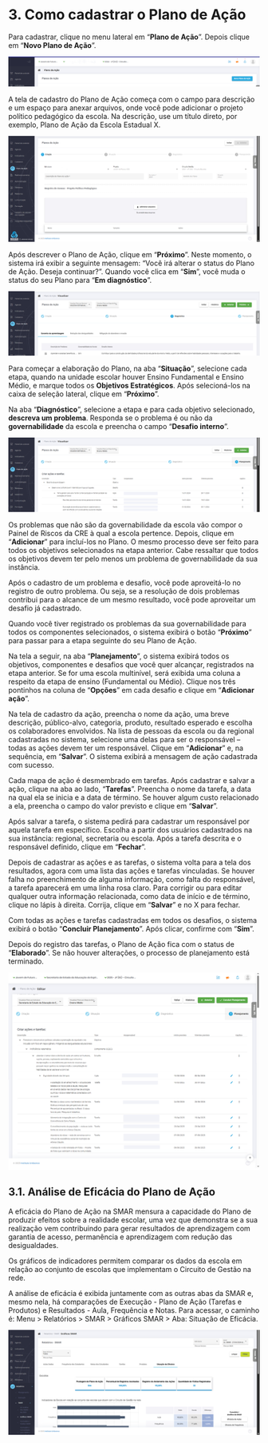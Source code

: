 # 3\. Como cadastrar o Plano de Ação

Para cadastrar, clique no menu lateral em “**Plano de Ação**”. Depois clique em “**Novo Plano de Ação**”.

![25-Novo Plano de Ação](../assets/sigae/25.png)

A tela de cadastro do Plano de Ação começa com o campo para descrição e um espaço para anexar arquivos, onde você pode adicionar o projeto político pedagógico da escola. Na descrição, use um título direto, por exemplo, Plano de Ação da Escola Estadual X.

![26-Cadastro Plano de Ação](../assets/sigae/26.png)

Após descrever o Plano de Ação, clique em “**Próximo**”. Neste momento, o sistema irá exibir a seguinte mensagem: “Você irá alterar o status do Plano de Ação. Deseja continuar?”. Quando você clica em “**Sim**”, você muda o status do seu Plano para “**Em diagnóstico**”.

![27-Plano de Ação Proximo](../assets/sigae/27.png)

Para começar a elaboração do Plano, na aba “**Situação**”, selecione cada etapa, quando na unidade escolar houver Ensino Fundamental e Ensino Médio, e marque todos os **Objetivos Estratégicos**. Após selecioná-los na caixa de seleção lateral, clique em “**Próximo**”.

Na aba “**Diagnóstico**”, selecione a etapa e para cada objetivo selecionado, **descreva um problema**. Responda se o problema é ou não da **governabilidade** da escola e preencha o campo “**Desafio interno**”.

![28-Preenchimento Plano de Açao](../assets/sigae/28.png)

Os problemas que não são da governabilidade da escola vão compor o Painel de Riscos da CRE à qual a escola pertence. Depois, clique em “**Adicionar**” para incluí-los no Plano. O mesmo processo deve ser feito para todos os objetivos selecionados na etapa anterior. Cabe ressaltar que todos os objetivos devem ter pelo menos um problema de governabilidade da sua instância.

Após o cadastro de um problema e desafio, você pode aproveitá-lo no registro de outro problema. Ou seja, se a resolução de dois problemas contribui para o alcance de um mesmo resultado, você pode aproveitar um desafio já cadastrado.

Quando você tiver registrado os problemas da sua governabilidade para todos os componentes selecionados, o sistema exibirá o botão “**Próximo**” para passar para a etapa seguinte do seu Plano de Ação.

Na tela a seguir, na aba “**Planejamento**”, o sistema exibirá todos os objetivos, componentes e desafios que você quer alcançar, registrados na etapa anterior. Se for uma escola multinível, será exibida uma coluna a respeito da etapa de ensino (Fundamental ou Médio). Clique nos três pontinhos na coluna de “**Opções**” em cada desafio e clique em “**Adicionar ação**”.

Na tela de cadastro da ação, preencha o nome da ação, uma breve descrição, público-alvo, categoria, produto, resultado esperado e escolha os colaboradores envolvidos. Na lista de pessoas da escola ou da regional cadastradas no sistema, selecione uma delas para ser o responsável – todas as ações devem ter um responsável. Clique em “**Adicionar**” e, na sequência, em “**Salvar**”. O sistema exibirá a mensagem de ação cadastrada com sucesso.

Cada mapa de ação é desmembrado em tarefas. Após cadastrar e salvar a ação, clique na aba ao lado, “**Tarefas**”. Preencha o nome da tarefa, a data na qual ela se inicia e a data de término. Se houver algum custo relacionado a ela, preencha o campo do valor previsto e clique em “**Salvar**”.

Após salvar a tarefa, o sistema pedirá para cadastrar um responsável por aquela tarefa em específico. Escolha a partir dos usuários cadastrados na sua instância: regional, secretaria ou escola. Após a tarefa descrita e o responsável definido, clique em “**Fechar**”.

Depois de cadastrar as ações e as tarefas, o sistema volta para a tela dos resultados, agora com uma lista das ações e tarefas vinculadas. Se houver falha no preenchimento de alguma informação, como falta do responsável, a tarefa aparecerá em uma linha rosa claro. Para corrigir ou para editar qualquer outra informação relacionada, como data de início e de término, clique no lápis à direita. Corrija, clique em “**Salvar**” e no X para fechar.

Com todas as ações e tarefas cadastradas em todos os desafios, o sistema exibirá o botão “**Concluir Planejamento**”. Após clicar, confirme com “**Sim**”.

Depois do registro das tarefas, o Plano de Ação fica com o status de “**Elaborado**”. Se não houver alterações, o processo de planejamento está terminado.

![30-Concluir Planejamento](../assets/sigae/30.png)

## 3.1. Análise de Eficácia do Plano de Ação

A eficácia do Plano de Ação na SMAR mensura a capacidade do Plano de produzir efeitos sobre a realidade escolar, uma vez que demonstra se a sua realização vem contribuindo para gerar resultados de aprendizagem com garantia de acesso, permanência e aprendizagem com redução das desigualdades.

Os gráficos de indicadores permitem comparar os dados da escola em relação ao conjunto de escolas que implementam o Circuito de Gestão na rede.

A análise de eficácia é exibida juntamente com as outras abas da SMAR e, mesmo nela, há comparações de Execução \- Plano de Ação (Tarefas e Produtos) e Resultados \- Aula, Frequência e Notas. Para acessar, o caminho é: Menu \> Relatórios \> SMAR \> Gráficos SMAR \> Aba: Situação de Eficácia.

![31-Analise de Eficacia](../assets/sigae/31.png)
